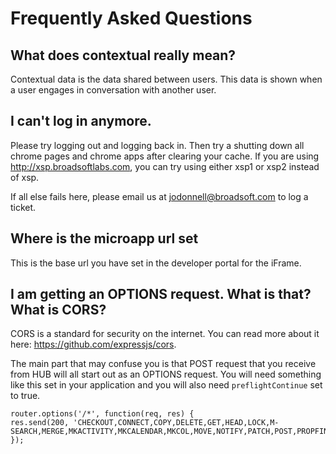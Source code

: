 # Frequently Asked Questions

## What does contextual really mean?

Contextual data is the data shared between users. This data is shown when a user engages in conversation with another user.

## I can't log in anymore.

Please try logging out and logging back in. Then try a shutting down all chrome pages and chrome apps after clearing your cache. If you are using
http://xsp.broadsoftlabs.com, you can try using either xsp1 or xsp2 instead of xsp.

If all else fails here, please email us at jodonnell@broadsoft.com to log a ticket.

## Where is the microapp url set

This is the base url you have set in the developer portal for the iFrame.

## I am getting an OPTIONS request. What is that? What is CORS?

CORS is a standard for security on the internet. You can read more about it here: https://github.com/expressjs/cors.

The main part that may confuse you is that POST request that you receive from HUB will all start out as an OPTIONS request. You will need something like this set in your application and you will also need `preflightContinue` set to true.

```
router.options('/*', function(req, res) {
res.send(200, 'CHECKOUT,CONNECT,COPY,DELETE,GET,HEAD,LOCK,M-SEARCH,MERGE,MKACTIVITY,MKCALENDAR,MKCOL,MOVE,NOTIFY,PATCH,POST,PROPFIND,PROPPATCH,PURGE,PUT,REPORT,SEARCH,SUBSCRIBE,TRACE,UNLOCK,UNSUBSCRIBE');
});
```
